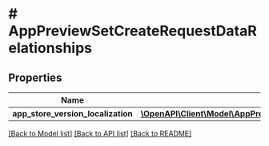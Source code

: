 # # AppPreviewSetCreateRequestDataRelationships

## Properties

Name | Type | Description | Notes
------------ | ------------- | ------------- | -------------
**app_store_version_localization** | [**\OpenAPI\Client\Model\AppPreviewSetCreateRequestDataRelationshipsAppStoreVersionLocalization**](AppPreviewSetCreateRequestDataRelationshipsAppStoreVersionLocalization.md) |  | 

[[Back to Model list]](../../README.md#documentation-for-models) [[Back to API list]](../../README.md#documentation-for-api-endpoints) [[Back to README]](../../README.md)


